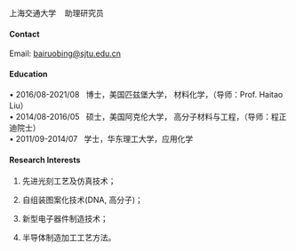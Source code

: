 



上海交通大学    助理研究员

#### Contact

Email: bairuobing@sjtu.edu.cn

#### Education

• 2016/08-2021/08   博士，美国匹兹堡大学， 材料化学，（导师：Prof. Haitao Liu）            
• 2014/08-2016/05   硕士，美国阿克伦大学， 高分子材料与工程，（导师：程正迪院士）  
• 2011/09-2014/07   学士，华东理工大学，应用化学

#### Research Interests

1. 先进光刻工艺及仿真技术；

2. 自组装图案化技术(DNA, 高分子)；

3. 新型电子器件制造技术；

4. 半导体制造加工工艺方法。
